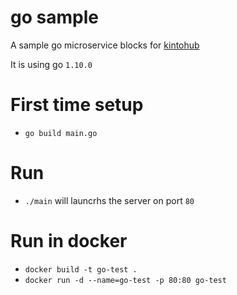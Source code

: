 # go sample
A sample go microservice blocks for [kintohub](http://kintohub.com)

It is using go `1.10.0`

# First time setup
* `go build main.go`

# Run
- `./main` will launcrhs the server on port `80`

# Run in docker
- `docker build -t go-test .`
- `docker run -d --name=go-test -p 80:80 go-test` 

